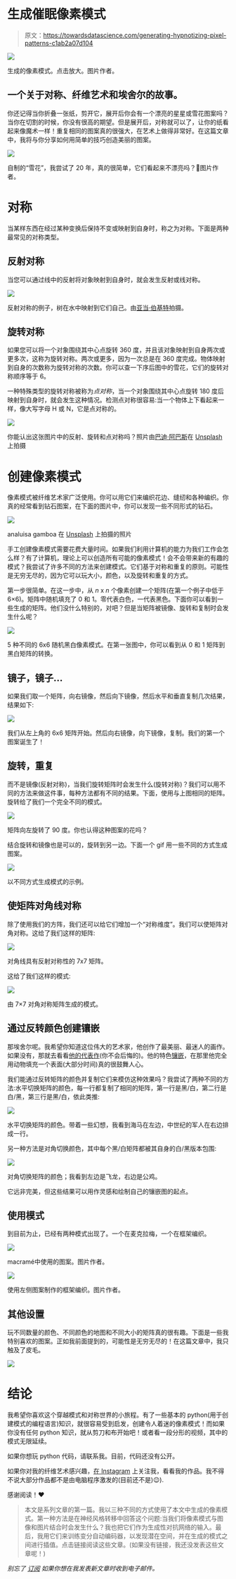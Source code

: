 # 生成催眠像素模式

> 原文：<https://towardsdatascience.com/generating-hypnotizing-pixel-patterns-c1ab2a07d104>

![](img/31b5e155e883a22659b8e16e7c3186a5.png)

生成的像素模式。点击放大。图片作者。

## 一个关于对称、纤维艺术和埃舍尔的故事。

你还记得当你折叠一张纸，剪开它，展开后你会有一个漂亮的星星或雪花图案吗？当你在切割的时候，你没有很高的期望。但是展开后，对称就可以了，让你的纸看起来像魔术一样！重复相同的图案真的很强大，在艺术上做得非常好。在这篇文章中，我将与你分享如何用简单的技巧创造美丽的图案。

![](img/3ce3903fe8318e42fa6b42a91ddcbe6d.png)

自制的“雪花”，我尝试了 20 年，真的很简单，它们看起来不漂亮吗？🤩图片作者。

# 对称

当某样东西在经过某种变换后保持不变或映射到自身时，称之为对称。下面是两种最常见的对称类型。

## 反射对称

当您可以通过线中的反射将对象映射到自身时，就会发生反射或线对称。

![](img/b412334d150b83aca2760850a3275562.png)

反射对称的例子，树在水中映射到它们自己。由[亚当·伯基特](https://unsplash.com/@abrkett?utm_source=medium&utm_medium=referral)拍摄。

## 旋转对称

如果您可以将一个对象围绕其中心点旋转 360 度，并且该对象映射到自身两次或更多次，这称为旋转对称。两次或更多，因为一次总是在 360 度完成。物体映射到自身的次数称为旋转对称的次数。你可以查一下序后图中的雪花，它们的旋转对称顺序等于 6。

一种特殊类型的旋转对称被称为*点对称*，当一个对象围绕其中心点旋转 180 度后映射到自身时，就会发生这种情况。检测点对称很容易:当一个物体上下看起来一样，像大写字母 H 或 N，它是点对称的。

![](img/88d8fa2791cb9053d3a45fcb73ae78d7.png)

你能认出这张图片中的反射、旋转和点对称吗？照片由[巴迪·阿巴斯](https://unsplash.com/@bady?utm_source=medium&utm_medium=referral)在 [Unsplash](https://unsplash.com?utm_source=medium&utm_medium=referral) 上拍摄

# 创建像素模式

像素模式被纤维艺术家广泛使用。你可以用它们来编织花边、缝纫和各种编织。你真的经常看到钻石图案，在下面的图片中，你可以发现一些不同形式的钻石。

![](img/e63e14b63d24566b9e9724a7e4df8f58.png)

analuisa gamboa 在 [Unsplash](https://unsplash.com?utm_source=medium&utm_medium=referral) 上拍摄的照片

手工创建像素模式需要花费大量时间。如果我们利用计算机的能力为我们工作会怎么样？有了计算机，理论上可以创造所有可能的像素模式！会不会带来新的有趣的模式？我尝试了许多不同的方法来创建模式。它们基于对称和重复的原则。可能性是无穷无尽的，因为它可以玩大小，颜色，以及旋转和重复的方式。

第一步很简单。在这一步中，从 *n* x *n* 个像素创建一个矩阵(在第一个例子中低于 6×6)。矩阵中随机填充了 0 和 1。零代表白色，一代表黑色。下面你可以看到一些生成的矩阵。他们没什么特别的，对吧？但是当矩阵被镜像、旋转和复制时会发生什么呢？

![](img/da447a5ccc77feb60d712a40526612ce.png)

5 种不同的 6x6 随机黑白像素模式。在第一张图中，你可以看到从 0 和 1 矩阵到黑白矩阵的转换。

## 镜子，镜子…

如果我们取一个矩阵，向右镜像，然后向下镜像，然后水平和垂直复制几次结果，结果如下:

![](img/0c59041b5f281d76ead1215ed2211d9f.png)

我们从左上角的 6x6 矩阵开始。然后向右镜像，向下镜像，复制。我们的第一个图案诞生了！

## 旋转，重复

而不是镜像(反射对称)，当我们旋转矩阵时会发生什么(旋转对称)？我们可以用不同的方法来做这件事，每种方法都有不同的结果。下面，使用与上图相同的矩阵。旋转给了我们一个完全不同的模式。

![](img/41fc162649001f70acc29efeb603b22f.png)

矩阵向左旋转了 90 度。你也认得这种图案的花吗？

结合旋转和镜像也是可以的，旋转到另一边。下面一个 gif 用一些不同的方式生成图案。

![](img/001f8e55f8414e3259f0bd1dddfd0d90.png)

以不同方式生成模式的示例。

## 使矩阵对角线对称

除了使用我们的方阵，我们还可以给它们增加一个“对称维度”。我们可以使矩阵对角对称。这给了我们这样的矩阵:

![](img/e86386707baf9a9d299f6836e5dfcba8.png)

对角线具有反射对称性的 7x7 矩阵。

这给了我们这样的模式:

![](img/84c82d8677472fe769a1413247f69f06.png)

由 7×7 对角对称矩阵生成的模式。

## 通过反转颜色创建镶嵌

那埃舍尔呢。我希望你知道这位伟大的艺术家，他创作了最美丽、最迷人的画作。如果没有，那就去看看[他的代表作](https://www.escherinhetpaleis.nl/about-escher/masterpieces/?lang=en)(你不会后悔的)。他的特色[镶嵌](https://www.google.nl/search?q=tessellation+escher)，在那里他完全用动物填充一个表面(大部分时间)真的很鼓舞人心。

我们能通过反转矩阵的颜色并复制它们来模仿这种效果吗？我尝试了两种不同的方法:水平切换矩阵的颜色，每一行都复制了相同的矩阵，第一行是黑/白，第二行是白/黑，第三行是黑/白，依此类推:

![](img/85c65140b335a67e5fa7a5fefa57da0f.png)

水平切换矩阵的颜色。带着一些幻想，我看到海马在左边，中世纪的军人在右边排成一行。

另一种方法是对角切换颜色，其中每个黑/白矩阵都被其自身的白/黑版本包围:

![](img/ea353dd81f5cda96b73a8a98d552e8a8.png)

对角切换矩阵的颜色；我看到左边是飞龙，右边是公鸡。

它远非完美，但这些结果可以用作灵感和绘制自己的镶嵌图的起点。

## 使用模式

到目前为止，已经有两种模式出现了。一个在麦克拉梅，一个在框架编织。

![](img/461dc16cce019592d2c4964c790e1bec.png)

macramé中使用的图案。图片作者。

![](img/a447f89654182a640f563f665124a489.png)

使用左侧图案制作的框架编织。图片作者。

## 其他设置

玩不同数量的颜色、不同颜色的地图和不同大小的矩阵真的很有趣。下面是一些我特别喜欢的图案。正如我前面提到的，可能性是无穷无尽的！在这篇文章中，我只触及了皮毛。

![](img/eb1f47f94ba6207b944b683162254bf7.png)

# 结论

我希望你喜欢这个穿越模式和对称世界的小旅程。有了一些基本的 python(用于创建模式的编程语言)知识，就很容易受到启发，创建令人着迷的像素模式！而如果你没有任何 python 知识，就从剪刀和布开始吧！或者看一段分形的视频，其中的模式无限延续。

如果你想玩 python 代码，请联系我。目前，代码还没有公开。

如果你对我的纤维艺术感兴趣，[在 Instagram](https://www.instagram.com/endlessropedesigns/) 上关注我，看看我的作品。我不得不说大部分作品都不是由电脑程序激发的(目前还不是)😉).

感谢阅读！❤

> 本文是系列文章的第一篇。我以三种不同的方式使用了本文中生成的像素模式。第一种方法是在神经风格转移中回答这个问题:当我们将像素模式与图像和图片结合时会发生什么？我也把它们作为生成性对抗网络的输入。最后，我用它们来训练变分自动编码器，以发现潜在空间，并在生成的模式之间进行插值。点击链接阅读这些文章。(如果没有链接，我还没发表这些文章呢！)

*别忘了* [*订阅*](https://hennie-de-harder.medium.com/subscribe) *如果你想在我发表新文章时收到电子邮件。*
